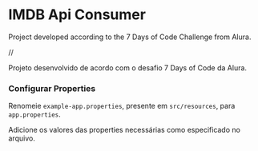 # IMDB Api Consumer

Project developed according to the 7 Days of Code Challenge from Alura.

//

Projeto desenvolvido de acordo com o desafio 7 Days of Code da Alura.

### Configurar Properties
Renomeie ``example-app.properties``, presente em ``src/resources``, para ``app.properties``.

Adicione os valores das properties necessárias como especificado no arquivo.